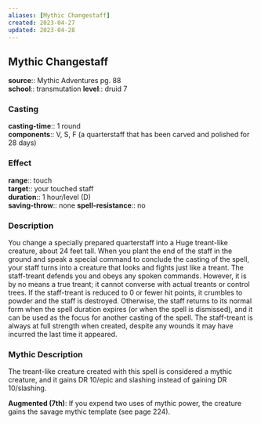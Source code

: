 ```yaml
---
aliases: [Mythic Changestaff]
created: 2023-04-27
updated: 2023-04-28
---
```


## Mythic Changestaff

**source**:: Mythic Adventures pg. 88  
**school**:: transmutation
**level**:: druid 7

### Casting

**casting-time**:: 1 round  
**components**:: V, S, F (a quarterstaff that has been carved and polished for 28 days)

### Effect

**range**:: touch  
**target**:: your touched staff  
**duration**:: 1 hour/level (D)  
**saving-throw**:: none
**spell-resistance**:: no

### Description

You change a specially prepared quarterstaff into a Huge treant-like creature, about 24 feet tall. When you plant the end of the staff in the ground and speak a special command to conclude the casting of the spell, your staff turns into a creature that looks and fights just like a treant. The staff-treant defends you and obeys any spoken commands. However, it is by no means a true treant; it cannot converse with actual treants or control trees. If the staff-treant is reduced to 0 or fewer hit points, it crumbles to powder and the staff is destroyed. Otherwise, the staff returns to its normal form when the spell duration expires (or when the spell is dismissed), and it can be used as the focus for another casting of the spell. The staff-treant is always at full strength when created, despite any wounds it may have incurred the last time it appeared.

### Mythic Description

The treant-like creature created with this spell is considered a mythic creature, and it gains DR 10/epic and slashing instead of gaining DR 10/slashing.  
  
**Augmented (7th)**: If you expend two uses of mythic power, the creature gains the savage mythic template (see page 224).
